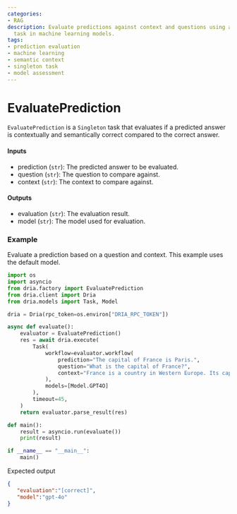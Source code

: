```yaml
---
categories:
- RAG
description: Evaluate predictions against context and questions using a Singleton
  task in machine learning models.
tags:
- prediction evaluation
- machine learning
- semantic context
- singleton task
- model assessment
---
```


# EvaluatePrediction

`EvaluatePrediction` is a `Singleton` task that evaluates if a predicted answer is contextually and semantically correct compared to the correct answer.

#### Inputs
- prediction (`str`): The predicted answer to be evaluated.
- question (`str`): The question to compare against.
- context (`str`): The context to compare against.

#### Outputs
- evaluation (`str`): The evaluation result.
- model (`str`): The model used for evaluation.

### Example

Evaluate a prediction based on a question and context. This example uses the default model.

```python
import os
import asyncio
from dria.factory import EvaluatePrediction
from dria.client import Dria
from dria.models import Task, Model

dria = Dria(rpc_token=os.environ["DRIA_RPC_TOKEN"])

async def evaluate():
    evaluator = EvaluatePrediction()
    res = await dria.execute(
        Task(
            workflow=evaluator.workflow(
                prediction="The capital of France is Paris.",
                question="What is the capital of France?",
                context="France is a country in Western Europe. Its capital city is Paris."
            ),
            models=[Model.GPT4O]
        ),
        timeout=45,
    )
    return evaluator.parse_result(res)

def main():
    result = asyncio.run(evaluate())
    print(result)

if __name__ == "__main__":
    main()
```

Expected output

```json
{
   "evaluation":"[correct]",
   "model":"gpt-4o"
}
```